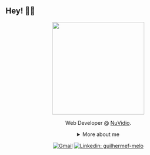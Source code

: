 ## Hey! 🤜🤛

<div align="center">
  
<img height="250" src="https://c.tenor.com/_LOm-JCkWncAAAAi/alienpls.gif?" />

Web Developer @ [NuVidio](https://nuvidio.com.br/).

<details>
  <summary> More about me</summary>
<div align="left">
 
``` js
const jguigo = {
    personal: {
        fullName: 'Guilherme Melo',
        birthDate: '1994-10-02',
        pronouns: 'he' | 'him',
        interests: ['games', 'anime' 'language learning'],
    },
    technical: {
        technologies: {
            frontEnd: {
                Javascript: ['Vanilla JS', 'TypeScript', 'React'],
                HTML: ['HTML5'],
                CSS: ['module-css', 'Bootstrap'],
            },
            backEnd: {
                Javascript: ['Node.js', 'Express']
            },
        },
    }
}
```
  </div>
</details>

[![Gmail](https://img.shields.io/twitter/url?label=email&logo=gmail&style=social&url=http%3A%2F%2Fmailto%3Ajguilhermefmelo21%40gmail.com)](mailto:jguilhermefmelo21@gmail.com)
[![Linkedin: guilhermef-melo](https://img.shields.io/badge/-LinkedIn-blue?style=flat-square&logo=Linkedin&logoColor=white&link=https://www.linkedin.com/in/guilhermef-melo/)](https://www.linkedin.com/in/guilhermef-melo/)
</div>
